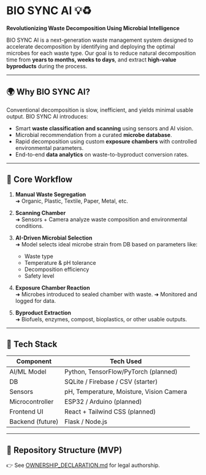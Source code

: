 
# BIO SYNC AI 💡♻️  
**Revolutionizing Waste Decomposition Using Microbial Intelligence**

BIO SYNC AI is a next-generation waste management system designed to accelerate decomposition by identifying and deploying the optimal microbes for each waste type. Our goal is to reduce natural decomposition time from **years to months, weeks to days**, and extract **high-value byproducts** during the process.

---

## 🌍 Why BIO SYNC AI?
Conventional decomposition is slow, inefficient, and yields minimal usable output. BIO SYNC AI introduces:
- Smart **waste classification and scanning** using sensors and AI vision.
- Microbial recommendation from a curated **microbe database**.
- Rapid decomposition using custom **exposure chambers** with controlled environmental parameters.
- End-to-end **data analytics** on waste-to-byproduct conversion rates.

---

## 🧠 Core Workflow
1. **Manual Waste Segregation**  
   ➜ Organic, Plastic, Textile, Paper, Metal, etc.

2. **Scanning Chamber**  
   ➜ Sensors + Camera analyze waste composition and environmental conditions.

3. **AI-Driven Microbial Selection**  
   ➜ Model selects ideal microbe strain from DB based on parameters like:
   - Waste type
   - Temperature & pH tolerance
   - Decomposition efficiency
   - Safety level

4. **Exposure Chamber Reaction**  
   ➜ Microbes introduced to sealed chamber with waste.
   ➜ Monitored and logged for data.

5. **Byproduct Extraction**  
   ➜ Biofuels, enzymes, compost, bioplastics, or other usable outputs.

---

## 🧬 Tech Stack

| Component         | Tech Used                          |
|------------------|-------------------------------------|
| AI/ML Model       | Python, TensorFlow/PyTorch (planned) |
| DB                | SQLite / Firebase / CSV (starter)   |
| Sensors           | pH, Temperature, Moisture, Vision Camera |
| Microcontroller   | ESP32 / Arduino (planned)           |
| Frontend UI       | React + Tailwind CSS (planned)      |
| Backend (future)  | Flask / Node.js                     |

---

## 📁 Repository Structure (MVP)
👉 See [OWNERSHIP_DECLARATION.md](./OWNERSHIP_DECLARATION.md) for legal authorship.

